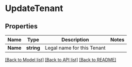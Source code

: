 # UpdateTenant

## Properties

Name | Type | Description | Notes
------------ | ------------- | ------------- | -------------
**Name** | **string** | Legal name for this Tenant | 

[[Back to Model list]](../README.md#documentation-for-models) [[Back to API list]](../README.md#documentation-for-api-endpoints) [[Back to README]](../README.md)


